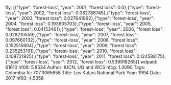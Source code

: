 fly: [{"type": 'forest-loss', "year": 2001, "forest loss": 0.0},{"type": 'forest-loss', "year": 2002, "forest loss": 0.082786745},{"type": 'forest-loss', "year": 2003, "forest loss": 0.027641962},{"type": 'forest-loss', "year": 2004, "forest loss": 0.193605703},{"type": 'forest-loss', "year": 2005, "forest loss": 0.04153461},{"type": 'forest-loss', "year": 2006, "forest loss": 0.028210559},{"type": 'forest-loss', "year": 2007, "forest loss": 0.097660132},{"type": 'forest-loss', "year": 2008, "forest loss": 0.152515604},{"type": 'forest-loss', "year": 2009, "forest loss": 0.235253191},{"type": 'forest-loss', "year": 2010, "forest loss": 0.108721925},{"type": 'forest-loss', "year": 2011, "forest loss": 0.124588175},{"type": 'forest-loss', "year": 2012, "forest loss": 0.539918265}]
wdpaid: 61610
hf09: 5.8534
Author: IUCN, UQ and WCS
hfcg: 1.3090
Tags: Colombia
fc: 707.3065658
Title: Los Kat¡os National Park
Year: 1994
Date: 2017
hf93: 4.5358
